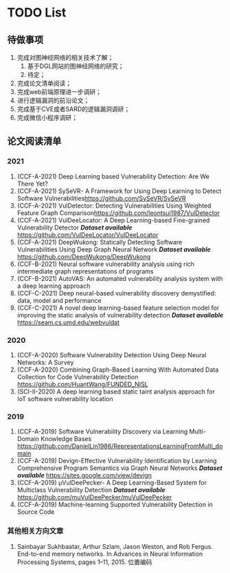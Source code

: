 <!--
 * @Author: Suez_kip 287140262@qq.com
 * @Date: 2022-11-23 16:15:03
 * @LastEditTime: 2022-11-28 13:35:05
 * @LastEditors: Suez_kip
 * @Description: 
-->

# TODO List

## 待做事项

1. 完成对图神经网络的相关技术了解；
   1. 基于DGL网站的图神经网络的研究；
   2. 待定；
2. 完成论文清单阅读；
3. 完成web前端原理进一步调研；
4. 进行逻辑漏洞的前沿论文；
5. 完成基于CVE或者SARD的逻辑漏洞调研；
6. 完成微信小程序调研；

## 论文阅读清单

### 2021

1. (CCF-A-2021) Deep Learning based Vulnerability Detection: Are We There Yet?
2. (CCF-A-2021) SySeVR- A Framework for Using Deep Learning to Detect Software Vulnerabilities<https://github.com/SySeVR/SySeVR>
3. (CCF-A-2021) VulDetector: Detecting Vulnerabilities Using Weighted Feature Graph Comparison<https://github.com/leontsui1987/VulDetector>
4. (CCF-A-2021) VulDeeLocator: A Deep Learning-based Fine-grained Vulnerability Detector  ***Dataset available***  <https://github.com/VulDeeLocator/VulDeeLocator>
5. (CCF-A-2021) DeepWukong: Statically Detecting Software Vulnerabilities Using Deep Graph Neural Network  ***Dataset available***  <https://github.com/DeepWukong/DeepWukong>
6. (CCF-B-2021) Neural software vulnerability analysis using rich intermediate graph representations of programs
7. (CCF-B-2021) AutoVAS: An automated vulnerability analysis system with a deep learning approach
8. (CCF-C-2021) Deep neural-based vulnerability discovery demystified: data, model and performance
9. (CCF-C-2021) A novel deep learning-based feature selection model for improving the static analysis of vulnerability detection ***Dataset available*** <https://seam.cs.umd.edu/webvuldat>

### 2020

1. (CCF-A-2020) Software Vulnerability Detection Using Deep Neural Networks: A Survey
2. (CCF-A-2020) Combining Graph-Based Learning With Automated Data Collection for Code Vulnerability Detection  <https://github.com/HuantWang/FUNDED_NISL>
3. (SCI-II-2020) A deep learning based static taint analysis approach for IoT software vulnerability location

### 2019

1. (CCF-A-2019) Software Vulnerability Discovery via Learning Multi-Domain Knowledge Bases  <https://github.com/DanielLin1986/RepresentationsLearningFromMulti_domain>
2. (CCF-A-2019) Devign-Effective Vulnerability Identification by Learning Comprehensive Program Semantics via Graph Neural Networks  ***Dataset available***  <https://sites.google.com/view/devign>
3. (CCF-A-2019) µVulDeePecker- A Deep Learning-Based System for Multiclass Vulnerability Detection ***Dataset available*** <https://github.com/muVulDeePecker/muVulDeePecker>
4. (CCF-A-2019) Machine-learning Supported Vulnerability Detection in Source Code

### 其他相关方向文章

1. Sainbayar Sukhbaatar, Arthur Szlam, Jason Weston, and Rob Fergus. End-to-end memory networks. In Advances in Neural Information Processing Systems, pages 1–11, 2015. 位置编码
